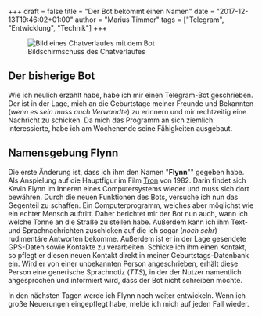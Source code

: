+++
draft = false
title = "Der Bot bekommt einen Namen"
date = "2017-12-13T19:46:02+01:00"
author = "Marius Timmer"
tags = ["Telegram", "Entwicklung", "Technik"]
+++

<figure class="left col3">
    <img
        alt="Bild eines Chatverlaufes mit dem Bot"
        src="/img/screenshot_telegrambot_01.jpg"
        srcset="/img/screenshot_telegrambot_01_small.webp 480w,
                /img/screenshot_telegrambot_01.webp       720w"
        />
    <figcaption>Bildschirmschuss des Chatverlaufes</figcaption>
</figure>

## Der bisherige Bot
Wie ich neulich erzählt habe, habe ich mir einen Telegram-Bot geschrieben. Der ist in der Lage, mich an die Geburtstage meiner Freunde und Bekannten (_wenn es sein muss auch Verwandte_) zu erinnern und mir rechtzeitig eine Nachricht zu schicken. Da mich das Programm an sich ziemlich interessierte, habe ich am Wochenende seine Fähigkeiten ausgebaut.

## Namensgebung Flynn
Die erste Änderung ist, dass ich ihm den Namen "**Flynn**"" gegeben habe. Als Anspielung auf die Hauptfigur im Film [Tron](https://de.wikipedia.org/wiki/Tron%5F%28Film%29) von 1982. Darin findet sich Kevin Flynn im Inneren eines Computersystems wieder und muss sich dort bewähren. Durch die neuen Funktionen des Bots, versuche ich nun das Gegenteil zu schaffen. Ein Computerprogramm, welches aber möglichst wie ein echter Mensch auftritt. Daher berichtet mir der Bot nun auch, wann ich welche Tonne an die Straße zu stellen habe. Außerdem kann ich ihm Text- und Sprachnachrichten zuschicken auf die ich sogar (_noch sehr_) rudimentäre Antworten bekomme. Außerdem ist er in der Lage gesendete GPS-Daten sowie Kontakte zu verarbeiten. Schicke ich ihm einen Kontakt, so pflegt er diesen neuen Kontakt direkt in meiner Geburtstags-Datenbank ein. Wird er von einer unbekannten Person angeschrieben, erhält diese Person eine generische Sprachnotiz (_TTS_), in der der Nutzer namentlich angesprochen und informiert wird, dass der Bot nicht schreiben möchte.

In den nächsten Tagen werde ich Flynn noch weiter entwickeln. Wenn ich große Neuerungen eingepflegt habe, melde ich mich auf jeden Fall wieder.
